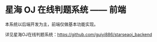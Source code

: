 # 星海 OJ 在线判题系统 —— 前端

本系统以后端开发为主，前端仅做基本功能实现。

详见星海OJ在线判题系统：https://github.com/guiyi886/starseaoj_backend
